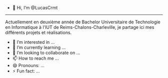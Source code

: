 - 👋 Hi, I’m @LucasCrmt

---

Actuellement en deuxième année de Bachelor Universitaire de Technologie en Informatique à l'IUT de Reims-Chalons-Charleville, je partage ici mes différents projets et réalisations.
- 👀 I’m interested in ...
- 🌱 I’m currently learning ...
- 💞️ I’m looking to collaborate on ...
- 📫 How to reach me ...
- 😄 Pronouns: ...
- ⚡ Fun fact: ...


